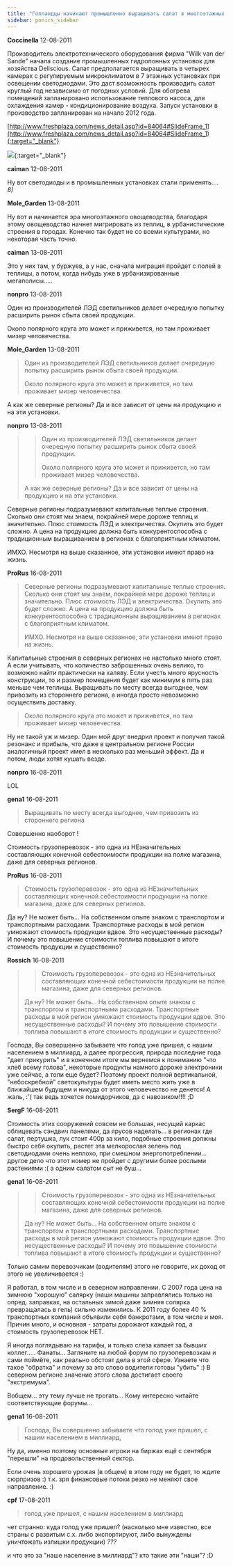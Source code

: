```yaml
---
title: "Голландцы начинают промышленно выращивать салат в многоэтажных установках"
sidebar: ponics_sidebar
---
```


**Coccinella** 12-08-2011

Производитель электротехнического оборудования фирма "Wilk van der Sande" начала создание промышленных гидропонных установок для хозяйства Deliscious. Салат предполагается выращивать в четырех камерах с регулируемым микроклиматом в 7 этажных установках при освещении светодиодами. Это даст возможность производить салат круглый год независимо от погодных условий. Для обогрева помещений запланировано использование теплового насоса, для охлаждения камер - кондиционирование воздуха. Запуск установки в производство запланирован на начало 2012 года.

[http://www.freshplaza.com/news_detail.asp?id=84064#SlideFrame_1](http://www.freshplaza.com/news_detail.asp?id=84064#SlideFrame_1){:target="_blank"}

[![](/imagehost/thumbs/wilkpnp.jpg)](https://t.me/ponics_ru_files/6244){:target="_blank"}


**caiman** 12-08-2011

Ну вот светодиоды и в промышленных установках стали применять.... *8)*


**Mole_Garden** 13-08-2011

Ну вот и начинается эра многоэтажного овощеводства, благодаря этому овощеводство начнет мигрировать из теплиц, в урбанистические строения в городах. Конечно так будет не со всеми культурами, но некоторая часть точно.


**caiman** 13-08-2011

Это у них там, у буржуев, а у нас, сначала миграция пройдет с полей в теплицы, а потом, когда нибудь уже в урбанизированные мегаполисы.....


**nonpro** 13-08-2011

Один из производителей ЛЭД светильников делает очередную попытку расширить рынок сбыта своей продукции.

Около полярного круга это может и приживется, но там проживает мизер человечества.


**Mole_Garden** 13-08-2011

> Один из производителей ЛЭД светильников делает очередную попытку расширить рынок сбыта своей продукции.
> 
> Около полярного круга это может и приживется, но там проживает мизер человечества.

А как же северные регионы? Да и все зависит от цены на продукцию и на эти установки.


**nonpro** 13-08-2011

> > Один из производителей ЛЭД светильников делает очередную попытку расширить рынок сбыта своей продукции.
> > 
> > Около полярного круга это может и приживется, но там проживает мизер человечества.
> 
> А как же северные регионы? Да и все зависит от цены на продукцию и на эти установки.

Северные регионы подразумевают капитальные теплые строения. Сколько они стоят мы знаем, покрайней мере дороже теплиц и значительно. Плюс стоимость ЛЭД и электричества. Окупить это будет сложно. А цена на продукцию должна быть конкурентоспособна с традиционным выращиванием в регионах с благоприятным климатом.

ИМХО. Несмотря на выше сказанное, эти установки имеют право на жизнь. 


**ProRus** 16-08-2011

> Северные регионы подразумевают капитальные теплые строения. Сколько они стоят мы знаем, покрайней мере дороже теплиц и значительно. Плюс стоимость ЛЭД и электричества. Окупить это будет сложно. А цена на продукцию должна быть конкурентоспособна с традиционным выращиванием в регионах с благоприятным климатом.
> 
> ИМХО. Несмотря на выше сказанное, эти установки имеют право на жизнь.

Капитальные строения в северных регионах не настолько много стоят. А если учитывать, что количество заброшенных очень велико, то возможно найти практически на халяву. Если учесть много ярусность конструкции, то и размер помещения будет как минимум в пять раз меньше чем теплицы. Выращивать по месту всегда выгоднее, чем привозить из стороннего региона, а иногда просто невозможно осуществить доставку. 

> Около полярного круга это может и приживется, но там проживает мизер человечества.

Ну не такой уж и мизер. Один мой друг внедрил проект и получил такой резонанс и прибыль, что даже в центральном регионе России аналогичный проект имел в несколько раз меньший эффект. Да и потом, люди хотят кушать везде.


**nonpro** 16-08-2011

LOL


**gena1** 16-08-2011

> Выращивать по месту всегда выгоднее, чем привозить из стороннего региона

Совершенно наоборот !

Стоимость грузоперевозок - это одна из НЕзначительных составляющих конечной себестоимости продукции на полке магазина, даже для северных регионов.


**ProRus** 16-08-2011

> Стоимость грузоперевозок - это одна из НЕзначительных составляющих конечной себестоимости продукции на полке магазина, даже для северных регионов.

Да ну? Не может быть... На собственном опыте знаком с транспортом и транспортными расходами. Транспортные расходы в мой регион умножают стоимость продукции вдвое. Это несущественные расходы? И почему это повышение стоимости топлива повышают в итоге стоимость продукции и существенно?


**Rossich** 16-08-2011

> > Стоимость грузоперевозок - это одна из НЕзначительных составляющих конечной себестоимости продукции на полке магазина, даже для северных регионов.
> 
> 
> 
> Да ну? Не может быть... На собственном опыте знаком с транспортом и транспортными расходами. Транспортные расходы в мой регион умножают стоимость продукции вдвое. Это несущественные расходы? И почему это повышение стоимости топлива повышают в итоге стоимость продукции и существенно?

Господа, Вы совершенно забываете что голод уже пришел, с нашим населением в миллиард, а далее прогрессия, природа последние года "дает прикурить" и в конечном итоге мы вернемся к пониманию "что хлеб всему голова", некоторые продукты намного дороже электроники уже сейчас, а толи еще будет? Поэтому проект полной вертикальной, "небоскребной" светокультуры будет иметь место жить уже в ближайшем будущем и никуда от этого человечество не денется! А жаль, :&#039;( так ведь хочется помидорчиков, да с навозиком!!!! ;D


**SergF** 16-08-2011

Стоимость этих сооружений совсем не большая, несущий каркас облицевать сэндвич панелями, да ярусов наделать... в регионах где салат, пертушка, лук стоит 400р за кило, подобные строения должны быстро себя окупить, растет эта мелкорослая зелень под светодиодами очень неплохо, при смешном энергопотреблении... другое дело что этот номер не пройдет с другими более рослыми растениями :( а одним салатом сыт не буш...


**gena1** 16-08-2011

> > Стоимость грузоперевозок - это одна из НЕзначительных составляющих конечной себестоимости продукции на полке магазина, даже для северных регионов.
> 
> 
> 
> Да ну? Не может быть... На собственном опыте знаком с транспортом и транспортными расходами. Транспортные расходы в мой регион умножают стоимость продукции вдвое. Это несущественные расходы? И почему это повышение стоимости топлива повышают в итоге стоимость продукции и существенно?

Только самим перевозчикам (водителям) этого не говорите, их доход от этого не увеличивается :) 

Я работал, в том числе и в северном направлении. С 2007 года цена на зимнюю "хорошую" салярку (наши машины заправлялись только на опред. заправках, на остальных зимой даже зимняя солярка превращалась в гель) сильно изменились. К 2011 году более 40 % транспортных компаний объявили себя банкротами, в том числе и моя. Причин много, и основная - затраты дорожают каждый год, а стоимость грузоперевозок НЕТ.

Я иногда поглядываю на тарифы, и только слеза капает за бывших коллег..... Фанаты... Загляните на любой форум по грузоперевозкам и сами поймёте, как реально обстоят дела в этой сфере. Узнаете что такое "обратка" и почему за это слово водители готовы "убить" :) В северном регионе значение этого слова достигает своего "экстремума".

Вобщем... эту тему лучше не трогать... Кому интересно читайте соответствующие форумы...


**gena1** 16-08-2011

> Господа, Вы совершенно забываете что голод уже пришел, с нашим населением в миллиард, 

Ну да, именно поэтому основные игроки на биржах ещё с сентября "перешли" на продовольственный сектор.

Если очень хорошего урожая (в общем) в этом году не будет, то ждите сюрпризов :) т.к. зря финансовые потоки резко не меняют свое направление. :)


**cpf** 17-08-2011

> голод уже пришел, с нашим населением в миллиард

чет странно: куда голод уже пришел? (насколько мне известно, все страны с развитым с.х. либо экспортируют, либо вынуждены уничтожать излишки продукции) *???*

и что это за "наше население в миллиард"? кто такие эти "наши"? :D


